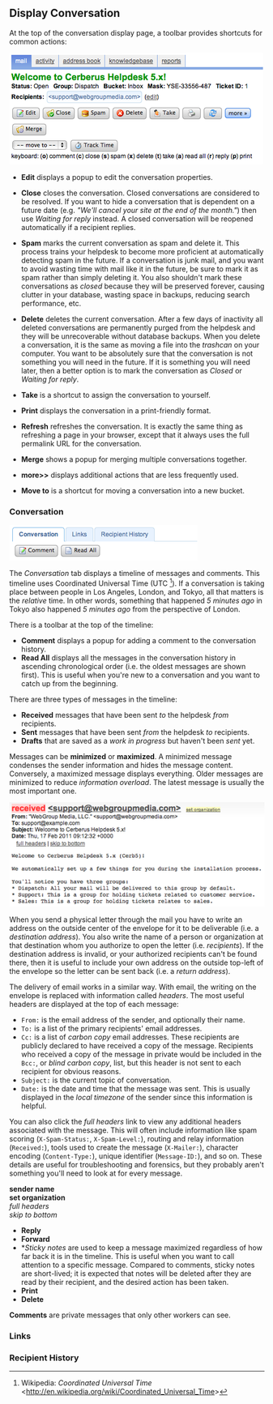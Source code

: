 
## Display Conversation ##

At the top of the conversation display page, a toolbar provides shortcuts for common actions:

![The conversation toolbar.](images/06-display_toolbar.png)

* **Edit** displays a popup to edit the conversation properties.

* **Close** closes the conversation.  Closed conversations are considered to be resolved.  If you want to hide a conversation that is dependent on a future date (e.g. _"We'll cancel your site at the end of the month."_) then use _Waiting for reply_ instead. A closed conversation will be reopened automatically if a recipient replies.

* **Spam** marks the current conversation as spam and delete it.  This process trains your helpdesk to become more proficient at automatically detecting spam in the future.  If a conversation is junk mail, and you want to avoid wasting time with mail like it in the future, be sure to mark it as spam rather than simply deleting it.  You also shouldn't mark these conversations as _closed_ because they will be preserved forever, causing clutter in your database, wasting space in backups, reducing search performance, etc.

* **Delete** deletes the current conversation.  After a few days of inactivity all deleted conversations are permanently purged from the helpdesk and they will be unrecoverable without database backups.  When you delete a conversation, it is the same as moving a file into the _trashcan_ on your computer.  You want to be absolutely sure that the conversation is not something you will need in the future.  If it is something you will need later, then a better option is to mark the conversation as _Closed_ or _Waiting for reply_.

* **Take** is a shortcut to assign the conversation to yourself.

* **Print** displays the conversation in a print-friendly format.

* **Refresh** refreshes the conversation.  It is exactly the same thing as refreshing a page in your browser, except that it always uses the full permalink URL for the conversation.

* **Merge** shows a popup for merging multiple conversations together.

* **more>>** displays additional actions that are less frequently used.

* **Move to** is a shortcut for moving a conversation into a new bucket.

### Conversation ###

![The Conversation tab.](images/06-conversation_tab.png)

The _Conversation_ tab displays a timeline of messages and comments.  This timeline uses Coordinated Universal Time (UTC  [^wikipedia-utc]).  If a conversation is taking place between people in Los Angeles, London, and Tokyo, all that matters is the _relative_ time.  In other words, something that happened _5 minutes ago_ in Tokyo also happened _5 minutes ago_ from the perspective of London.

[^wikipedia-utc]: Wikipedia: _Coordinated Universal Time_ <<http://en.wikipedia.org/wiki/Coordinated_Universal_Time>>

There is a toolbar at the top of the timeline:

* **Comment** displays a popup for adding a comment to the conversation history.  
* **Read All** displays all the messages in the conversation history in ascending chronological order (i.e. the oldest messages are shown first).  This is useful when you're new to a conversation and you want to catch up from the beginning.

There are three types of messages in the timeline:

* **Received** messages that have been sent _to_ the helpdesk _from_ recipients.
* **Sent** messages that have been sent _from_ the helpdesk _to_ recipients.
* **Drafts** that are saved as a _work in progress_ but haven't been _sent_ yet.
	
Messages can be **minimized** or **maximized**.  A minimized message condenses the sender information and hides the message content.  Conversely, a maximized message displays everything.  Older messages are minimized to reduce _information overload_.  The latest message is usually the most important one.

![A message.](images/06-conversation_message.png)

When you send a physical letter through the mail you have to write an address on the outside center of the envelope for it to be deliverable (i.e. a _destination address_).  You also write the name of a person or organization at that destination whom you authorize to open the letter (i.e. _recipients_).  If the destination address is invalid, or your authorized recipients can't be found there, then it is useful to include your own address on the outside top-left of the envelope so the letter can be sent back (i.e. a _return address_).

The delivery of email works in a similar way.  With email, the writing on the envelope is replaced with information called _headers_.  The most useful headers are displayed at the top of each message:

* `From:` is the email address of the sender, and optionally their name.
* `To:` is a list of the primary recipients' email addresses.
* `Cc:` is a list of _carbon copy_ email addresses.  These recipients are publicly declared to have received a copy of the message.  Recipients who received a copy of the message in private would be included in the `Bcc:`, or _blind carbon copy_, list, but this header is not sent to each recipient for obvious reasons.
* `Subject:` is the current topic of conversation.
* `Date:` is the date and time that the message was sent.  This is usually displayed in the _local timezone_ of the sender since this information is helpful.

You can also click the _full headers_ link to view any additional headers associated with the message.  This will often include information like spam scoring (`X-Spam-Status:`, `X-Spam-Level:`), routing and relay information (`Received:`), tools used to create the message (`X-Mailer:`), character encoding (`Content-Type:`), unique identifier (`Message-ID:`), and so on.  These details are useful for troubleshooting and forensics, but they probably aren't something you'll need to look at for every message.  

**sender name**  
**set organization**  
_full headers_  
_skip to bottom_  

* **Reply**
* **Forward**
* **Sticky notes* are used to keep a message maximized regardless of how far back it is in the timeline.  This is useful when you want to call attention to a specific message.  Compared to comments, sticky notes are short-lived; it is expected that notes will be deleted after they are read by their recipient, and the desired action has been taken.
* **Print**
* **Delete**

**Comments** are private messages that only other workers can see.

### Links ###

### Recipient History ###

